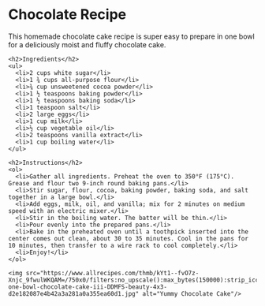 <!DOCTYPE html>
<html lang="en">
<head>
  <meta charset="utf-8">
  <title>Chocolate Recipe</title>
</head>

<body>
  <main>
    <h1>Chocolate Recipe</h1>
    <p>This homemade chocolate cake recipe is super easy to prepare in one bowl for a deliciously moist and fluffy chocolate cake.</p>
    
    <h2>Ingredients</h2>
    <ul>
      <li>2 cups white sugar</li>
      <li>1 ¾ cups all-purpose flour</li>
      <li>¾ cup unsweetened cocoa powder</li>
      <li>1 ½ teaspoons baking powder</li>
      <li>1 ½ teaspoons baking soda</li>
      <li>1 teaspoon salt</li>
      <li>2 large eggs</li>
      <li>1 cup milk</li>
      <li>½ cup vegetable oil</li>
      <li>2 teaspoons vanilla extract</li>
      <li>1 cup boiling water</li>
    </ul>
    
    <h2>Instructions</h2>
    <ol>
      <li>Gather all ingredients. Preheat the oven to 350°F (175°C). Grease and flour two 9-inch round baking pans.</li>
      <li>Stir sugar, flour, cocoa, baking powder, baking soda, and salt together in a large bowl.</li>
      <li>Add eggs, milk, oil, and vanilla; mix for 2 minutes on medium speed with an electric mixer.</li>
      <li>Stir in the boiling water. The batter will be thin.</li>
      <li>Pour evenly into the prepared pans.</li>
      <li>Bake in the preheated oven until a toothpick inserted into the center comes out clean, about 30 to 35 minutes. Cool in the pans for 10 minutes, then transfer to a wire rack to cool completely.</li>
      <li>Enjoy!</li>
    </ol>
    
    <img src="https://www.allrecipes.com/thmb/kYt1--fvO7z-Xnjc_9fwulWKQAM=/750x0/filters:no_upscale():max_bytes(150000):strip_icc():format(webp)/17981-one-bowl-chocolate-cake-iii-DDMFS-beauty-4x3-d2e182087e4b42a3a281a0a355ea60d1.jpg" alt="Yummy Chocolate Cake"/>
  </main>
</body>
</html>

